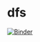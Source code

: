 # dfs
[![Binder](https://mybinder.org/badge_logo.svg)](https://mybinder.org/v2/gh/Atifnadeem807/dfs/main?labpath=BFS.ipynb)
